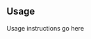 <!-- TITLE -->
<!-- BADGES -->
<!-- DESCRIPTION -->
<!-- INSTALL -->

## Usage
Usage instructions go here

<!-- HISTORY -->
<!-- CONTRIBUTE -->
<!-- BACKERS -->
<!-- LICENSE -->

